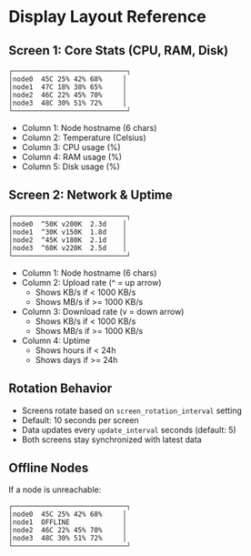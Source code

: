 # Display Layout Reference

## Screen 1: Core Stats (CPU, RAM, Disk)
```
┌────────────────────────────┐
│node0  45C 25% 42% 68%     │
│node1  47C 18% 38% 65%     │
│node2  46C 22% 45% 70%     │
│node3  48C 30% 51% 72%     │
└────────────────────────────┘
```
- Column 1: Node hostname (6 chars)
- Column 2: Temperature (Celsius)
- Column 3: CPU usage (%)
- Column 4: RAM usage (%)
- Column 5: Disk usage (%)

## Screen 2: Network & Uptime
```
┌────────────────────────────┐
│node0  ^50K v200K  2.3d    │
│node1  ^30K v150K  1.8d    │
│node2  ^45K v180K  2.1d    │
│node3  ^60K v220K  2.5d    │
└────────────────────────────┘
```
- Column 1: Node hostname (6 chars)
- Column 2: Upload rate (^ = up arrow)
  - Shows KB/s if < 1000 KB/s
  - Shows MB/s if >= 1000 KB/s
- Column 3: Download rate (v = down arrow)
  - Shows KB/s if < 1000 KB/s
  - Shows MB/s if >= 1000 KB/s
- Column 4: Uptime
  - Shows hours if < 24h
  - Shows days if >= 24h

## Rotation Behavior

- Screens rotate based on `screen_rotation_interval` setting
- Default: 10 seconds per screen
- Data updates every `update_interval` seconds (default: 5)
- Both screens stay synchronized with latest data

## Offline Nodes

If a node is unreachable:
```
┌────────────────────────────┐
│node0  45C 25% 42% 68%     │
│node1  OFFLINE             │
│node2  46C 22% 45% 70%     │
│node3  48C 30% 51% 72%     │
└────────────────────────────┘
```

